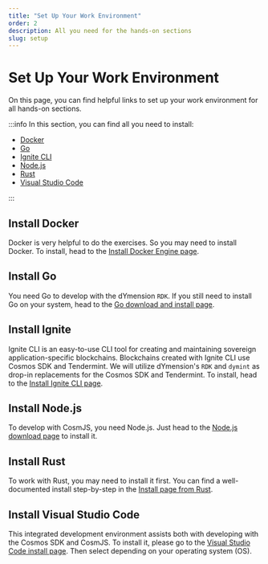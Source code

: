```yaml
---
title: "Set Up Your Work Environment"
order: 2
description: All you need for the hands-on sections
slug: setup
---
```


# Set Up Your Work Environment

On this page, you can find helpful links to set up your work environment for all hands-on sections.

:::info In this section, you can find all you need to install:

- [Docker](https://www.docker.com/)
- [Go](https://go.dev/)
- [Ignite CLI](https://ignite.com/)
- [Node.js](https://nodejs.org/en/)
- [Rust](https://www.rust-lang.org/)
- [Visual Studio Code](https://code.visualstudio.com/)

:::

## Install Docker

Docker is very helpful to do the exercises. So you may need to install Docker. To install, head to the [Install Docker Engine page](https://docs.docker.com/engine/install/).

## Install Go

You need Go to develop with the dYmension `RDK`. If you still need to install Go on your system, head to the [Go download and install page](https://go.dev/doc/install).

## Install Ignite

Ignite CLI is an easy-to-use CLI tool for creating and maintaining sovereign application-specific blockchains. Blockchains created with Ignite CLI use Cosmos SDK and Tendermint. We will utilize dYmension's `RDK` and `dymint` as drop-in replacements for the Cosmos SDK and Tendermint. To install, head to the [Install Ignite CLI page](https://docs.ignite.com/guide/install).

## Install Node.js

To develop with CosmJS, you need Node.js. Just head to the [Node.js download page](https://nodejs.org/en/download/) to install it.

## Install Rust

To work with Rust, you may need to install it first. You can find a well-documented install step-by-step in the [Install page from Rust](https://www.rust-lang.org/tools/install).

## Install Visual Studio Code

This integrated development environment assists both with developing with the Cosmos SDK and CosmJS. To install it, please go to the [Visual Studio Code install page](https://code.visualstudio.com/Download). Then select depending on your operating system (OS).
